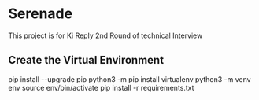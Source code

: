 # Serenade

This project is for Ki Reply 2nd Round of technical Interview

## Create the Virtual Environment 
pip install --upgrade pip
python3 -m pip install virtualenv
python3 -m venv env 
source env/bin/activate
pip install -r requirements.txt